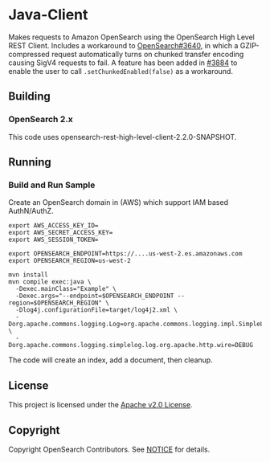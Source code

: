 # Java-Client

Makes requests to Amazon OpenSearch using the OpenSearch High Level REST Client. Includes a workaround to [OpenSearch#3640](https://github.com/opensearch-project/OpenSearch/issues/3640), in which a GZIP-compressed request automatically turns on chunked transfer encoding causing SigV4 requests to fail. A feature has been added in [#3884](https://github.com/opensearch-project/OpenSearch/pull/3884) to enable the user to call `.setChunkedEnabled(false)` as a workaround.

## Building

### OpenSearch 2.x

This code uses opensearch-rest-high-level-client-2.2.0-SNAPSHOT.

## Running

### Build and Run Sample

Create an OpenSearch domain in (AWS) which support IAM based AuthN/AuthZ.

```
export AWS_ACCESS_KEY_ID=
export AWS_SECRET_ACCESS_KEY=
export AWS_SESSION_TOKEN=

export OPENSEARCH_ENDPOINT=https://....us-west-2.es.amazonaws.com
export OPENSEARCH_REGION=us-west-2

mvn install
mvn compile exec:java \
  -Dexec.mainClass="Example" \
  -Dexec.args="--endpoint=$OPENSEARCH_ENDPOINT --region=$OPENSEARCH_REGION" \
  -Dlog4j.configurationFile=target/log4j2.xml \
  -Dorg.apache.commons.logging.Log=org.apache.commons.logging.impl.SimpleLog \
  -Dorg.apache.commons.logging.simplelog.log.org.apache.http.wire=DEBUG
```

The code will create an index, add a document, then cleanup.

## License 

This project is licensed under the [Apache v2.0 License](LICENSE.txt).

## Copyright

Copyright OpenSearch Contributors. See [NOTICE](NOTICE.txt) for details.
